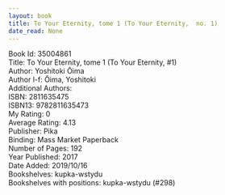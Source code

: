 ```yaml
---
layout: book
title: To Your Eternity, tome 1 (To Your Eternity,  no. 1)
date_read: None
---
```


Book Id: 35004861<br />
Title: To Your Eternity, tome 1 (To Your Eternity, #1)<br />
Author: Yoshitoki Ōima<br />
Author l-f: Ōima, Yoshitoki<br />
Additional Authors: <br />
ISBN: 2811635475<br />
ISBN13: 9782811635473<br />
My Rating: 0<br />
Average Rating: 4.13<br />
Publisher: Pika<br />
Binding: Mass Market Paperback<br />
Number of Pages: 192<br />
Year Published: 2017<br />
Date Added: 2019/10/16<br />
Bookshelves: kupka-wstydu<br />
Bookshelves with positions: kupka-wstydu (#298)<br />


